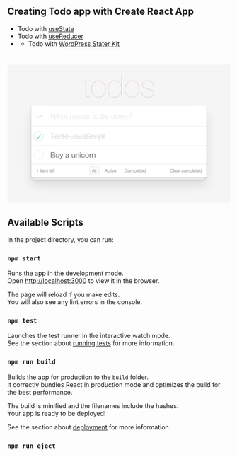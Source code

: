 ## Creating Todo app with Create React App

- Todo with [useState](https://github.com/RatulHasan/learning-react/tree/use_state)
- Todo with [useReducer](https://github.com/RatulHasan/learning-react/tree/use_reducer)
- - Todo with [WordPress Stater Kit](https://github.com/RatulHasan/learning-react/tree/wordpress_react)
#
![](https://github.com/tastejs/todomvc-app-css/raw/master/screenshot.png)


## Available Scripts

In the project directory, you can run:

### `npm start`

Runs the app in the development mode.\
Open [http://localhost:3000](http://localhost:3000) to view it in the browser.

The page will reload if you make edits.\
You will also see any lint errors in the console.

### `npm test`

Launches the test runner in the interactive watch mode.\
See the section about [running tests](https://facebook.github.io/create-react-app/docs/running-tests) for more information.

### `npm run build`

Builds the app for production to the `build` folder.\
It correctly bundles React in production mode and optimizes the build for the best performance.

The build is minified and the filenames include the hashes.\
Your app is ready to be deployed!

See the section about [deployment](https://facebook.github.io/create-react-app/docs/deployment) for more information.

### `npm run eject`



